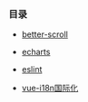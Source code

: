 ### 目录

* [better-scroll](better-scroll.html)

* [echarts](echarts.html)

* [eslint](eslint.html)

* [vue-i18n国际化](vue-i18n-guo-ji-hua.html)





